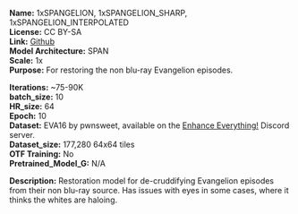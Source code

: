 **Name:** 1xSPANGELION, 1xSPANGELION_SHARP, 1xSPANGELION_INTERPOLATED  
**License:** CC BY-SA  
**Link:** [Github](https://github.com/terrainer/AI-Upscaling-Models/tree/main/1xSPANGELION)  
**Model Architecture:** SPAN   
**Scale:** 1x  
**Purpose:** For restoring the non blu-ray Evangelion episodes.  

**Iterations:** ~75-90K  
**batch_size:** 10  
**HR_size:** 64  
**Epoch:** 10  
**Dataset:** EVA16 by pwnsweet, available on the [Enhance Everything!](https://discord.gg/zakpaA3P) Discord server.    
**Dataset_size:** 177,280 64x64 tiles  
**OTF Training:** No  
**Pretrained_Model_G:** N/A  

**Description:** Restoration model for de-cruddifying Evangelion episodes from their non blu-ray source. Has issues with eyes in some cases, where it thinks the whites are haloing.  
